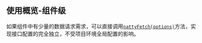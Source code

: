 ## 使用概览-组件级

如果组件中有少量的数据请求需求，可以直接调用[`nattyFetch(options)`](simple_use.md)方法，实现接口配置的完全独立，不受项目环境全局配置的影响。